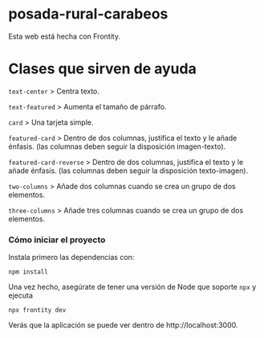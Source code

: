 # posada-rural-carabeos

Esta web está hecha con Frontity.

# Clases que sirven de ayuda

`text-center` > Centra texto.

`text-featured` > Aumenta el tamaño de párrafo.

`card` > Una tarjeta simple.

`featured-card` > Dentro de dos columnas, justifica el texto y le añade énfasis. (las columnas deben seguir la disposición imagen-texto).

`featured-card-reverse` > Dentro de dos columnas, justifica el texto y le añade énfasis. (las columnas deben seguir la disposición texto-imagen).

`two-columns` > Añade dos columnas cuando se crea un grupo de dos elementos.

`three-columns` > Añade tres columnas cuando se crea un grupo de dos elementos.

### Cómo iniciar el proyecto

Instala primero las dependencias con:

```
npm install
```

Una vez hecho, asegúrate de tener una versión de Node que soporte `npx` y ejecuta

```
npx frontity dev
```

Verás que la aplicación se puede ver dentro de http://localhost:3000.
